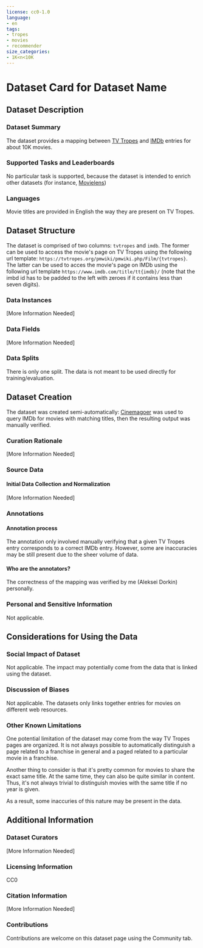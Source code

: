 ```yaml
---
license: cc0-1.0
language:
- en
tags:
- tropes
- movies
- recommender
size_categories:
- 1K<n<10K
---
```

# Dataset Card for Dataset Name

## Dataset Description

### Dataset Summary

The dataset provides a mapping between [TV Tropes](https://tvtropes.org/) and [IMDb](https://www.imdb.com/) entries for about 10K movies.

### Supported Tasks and Leaderboards

No particular task is supported, because the dataset is intended to enrich other datasets
(for instance, [Movielens](https://grouplens.org/datasets/movielens/))

### Languages

Movie titles are provided in English the way they are present on TV Tropes.

## Dataset Structure

The dataset is comprised of two columns: `tvtropes` and `imdb`. The former can be used to access the movie's page on TV Tropes
using the following url template: `https://tvtropes.org/pmwiki/pmwiki.php/Film/{tvtropes}`. The latter can be used to acces the
movie's page on IMDb using the following url template `https://www.imdb.com/title/tt{imdb}/` (note that the imbd id has to be
padded to the left with zeroes if it contains less than seven digits).

### Data Instances

[More Information Needed]

### Data Fields

[More Information Needed]

### Data Splits

There is only one split. The data is not meant to be used directly for training/evaluation.

## Dataset Creation

The dataset was created semi-automatically: [Cinemagoer](https://github.com/cinemagoer/cinemagoer) was used to query IMDb for movies with
matching titles, then the resulting output was manually verified.

### Curation Rationale

[More Information Needed]

### Source Data

#### Initial Data Collection and Normalization

[More Information Needed]

### Annotations

#### Annotation process

The annotation only involved manually verifying that a given TV Tropes entry corresponds to a correct IMDb entry.
However, some are inaccuracies may be still present due to the sheer volume of data.

#### Who are the annotators?

The correctness of the mapping was verified by me (Aleksei Dorkin) personally. 

### Personal and Sensitive Information

Not applicable.

## Considerations for Using the Data

### Social Impact of Dataset

Not applicable. The impact may potentially come from the data that is linked using the dataset.

### Discussion of Biases

Not applicable. The datasets only links together entries for movies on different web resources.

### Other Known Limitations

One potential limitation of the dataset may come from the way TV Tropes pages are organized. It is not always possible to automatically
distinguish a page related to a franchise in general and a paged related to a particular movie in a franchise.

Another thing to consider is that it's pretty common for movies to share the exact same title. At the same time, they can also be quite
similar in content. Thus, it's not always trivial to distinguish movies with the same title if no year is given.

As a result, some inaccuries of this nature may be present in the data.

## Additional Information

### Dataset Curators

[More Information Needed]

### Licensing Information

CC0

### Citation Information

[More Information Needed]

### Contributions

Contributions are welcome on this dataset page using the Community tab.